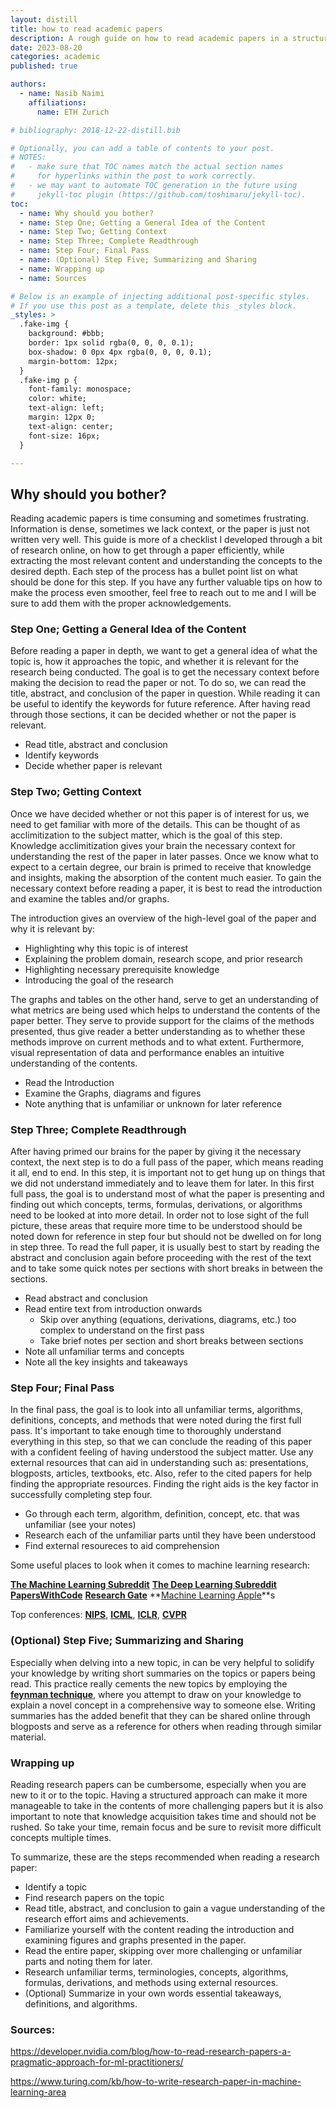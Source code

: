 ```yaml
---
layout: distill
title: how to read academic papers
description: A rough guide on how to read academic papers in a structured way.
date: 2023-08-20
categories: academic
published: true

authors:
  - name: Nasib Naimi
    affiliations:
      name: ETH Zurich

# bibliography: 2018-12-22-distill.bib

# Optionally, you can add a table of contents to your post.
# NOTES:
#   - make sure that TOC names match the actual section names
#     for hyperlinks within the post to work correctly.
#   - we may want to automate TOC generation in the future using
#     jekyll-toc plugin (https://github.com/toshimaru/jekyll-toc).
toc:
  - name: Why should you bother?
  - name: Step One; Getting a General Idea of the Content
  - name: Step Two; Getting Context
  - name: Step Three; Complete Readthrough
  - name: Step Four; Final Pass
  - name: (Optional) Step Five; Summarizing and Sharing
  - name: Wrapping up
  - name: Sources

# Below is an example of injecting additional post-specific styles.
# If you use this post as a template, delete this _styles block.
_styles: >
  .fake-img {
    background: #bbb;
    border: 1px solid rgba(0, 0, 0, 0.1);
    box-shadow: 0 0px 4px rgba(0, 0, 0, 0.1);
    margin-bottom: 12px;
  }
  .fake-img p {
    font-family: monospace;
    color: white;
    text-align: left;
    margin: 12px 0;
    text-align: center;
    font-size: 16px;
  }

---
```


## Why should you bother?

Reading academic papers is time consuming and sometimes frustrating. Information is dense, sometimes we lack context, or the paper is just not written very well. This guide is more of a checklist I developed through a bit of research online, on how to get through a paper efficiently, while extracting the most relevant content and understanding the concepts to the desired depth. Each step of the process has a bullet point list on what should be done for this step. If you have any further valuable tips on how to make the process even smoother, feel free to reach out to me and I will be sure to add them with the proper acknowledgements.

### Step One; Getting a General Idea of the Content
Before reading a paper in depth, we want to get a general idea of what the topic is, how it approaches the topic, and whether it is relevant for the research being conducted. The goal is to get the necessary context before making the decision to read the paper or not. To do so, we can read the title, abstract, and conclusion of the paper in question. While reading it can be useful to identify the keywords for future reference. After having read through those sections, it can be decided whether or not the paper is relevant.

* Read title, abstract and conclusion
* Identify keywords
* Decide whether paper is relevant

### Step Two; Getting Context

Once we have decided whether or not this paper is of interest for us, we need to get familiar with more of the details. This can be thought of as acclimitization to the subject matter, which is the goal of this step. Knowledge acclimitization gives your brain the necessary context for understanding the rest of the paper in later passes. Once we know what to expect to a certain degree, our brain is primed to receive that knowledge and insights, making the absorption of the content much easier. To gain the necessary context before reading a paper, it is best to read the introduction and examine the tables and/or graphs. 

The introduction gives an overview of the high-level goal of the paper and why it is relevant by: 
- Highlighting why this topic is of interest
- Explaining the problem domain, research scope, and prior research
- Highlighting necessary prerequisite knowledge
- Introducing the goal of the research

The graphs and tables on the other hand, serve to get an understanding of what metrics are being used which helps to understand the contents of the paper better. They serve to provide support for the claims of the methods presented, thus give reader a better understanding as to whether these methods improve on current methods and to what extent. Furthermore, visual representation of data and performance enables an intuitive understanding of the contents.

* Read the Introduction
* Examine the Graphs, diagrams and figures
* Note anything that is unfamiliar or unknown for later reference

<!-- - the goal is to get familiar with the content and understand what we are dealing with
- Involves reading the introduction and examining the tables and graphs within the paper
- knowledge acclimatization provides an easier and more comprehensive examination of the study in later passes
- Reading the Introduction
    - overview of objective of the research efforts
        - explains problem domains, research scope, prior research efforts, methodologies
        - parallels to prior research
        - tells the reader what prerequisite knowledge is required to understand this paper
- Examining the Graphs, diagrams and figures
    - provide support for claims and methods presented
    - help understand contents of paper
    - tables are used within research papers to provide information on the quantitative performances of novel techniques in comparison to similar approaches.
    - visual representation of data and performance enables intuitive understanding of paper context
    - topological illustrations can help depicting the structure of the artificial neural network -->

### Step Three; Complete Readthrough

After having primed our brains for the paper by giving it the necessary context, the next step is to do a full pass of the paper, which means reading it all, end to end. In this step, it is important not to get hung up on things that we did not understand immediately and to leave them for later. In this first full pass, the goal is to understand most of what the paper is presenting and finding out which concepts, terms, formulas, derivations, or algorithms need to be looked at into more detail. In order not to lose sight of the full picture, these areas that require more time to be understood should be noted down for reference in step four but should not be dwelled on for long in step three. To read the full paper, it is usually best to start by reading the abstract and conclusion again before proceeding with the rest of the text and to take some quick notes per sections with short breaks in between the sections.

* Read abstract and conclusion
* Read entire text from introduction onwards
  * Skip over anything (equations, derivations, diagrams, etc.) too complex to understand on the first pass
  * Take brief notes per section and short breaks between sections
* Note all unfamiliar terms and concepts
* Note all the key insights and takeaways

<!-- - involves reading the entire text and skipping over complex equations, arithmetic, or technique formulations that may be more difficult to understand
- skip over any words, definitions, algorithms that you don’t understand or aren’t familiar with but note them for the later step
- Objective is to gain a broad understanding of what’s covered in the paper
    - start with abstract and conclusion and read the rest, taking notes along the way and breaks between sections
    - note all the key insights and takeaways
    - note all unfamiliar terms and concepts -->

### Step Four; Final Pass

In the final pass, the goal is to look into all unfamiliar terms, algorithms, definitions, concepts, and methods that were noted during the first full pass. It's important to take enough time to thoroughly understand everything in this step, so that we can conclude the reading of this paper with a confident feeling of having understood the subject matter. Use any external resources that can aid in understanding such as: presentations, blogposts, articles, textbooks, etc. Also, refer to the cited papers for help finding the appropriate resources. Finding the right aids is the key factor in successfully completing step four.

* Go through each term, algorithm, definition, concept, etc. that was unfamiliar (see your notes)
* Research each of the unfamiliar parts until they have been understood
* Find external resoureces to aid comprehension

Some useful places to look when it comes to machine learning research:

**[The Machine Learning Subreddit](https://www.reddit.com/r/MachineLearning/)**
**[The Deep Learning Subreddit](https://www.reddit.com/r/deeplearning/)**
**[PapersWithCode](https://paperswithcode.com/)**
**[Research Gate](https://www.researchgate.net/)**
**[Machine Learning Apple](https://machinelearning.apple.com/)**s

Top conferences:
**[NIPS](https://papers.nips.cc/)**, **[ICML](https://icml.cc/)**, **[ICLR](https://iclr.cc/)**, **[CVPR](https://cvpr2023.thecvf.com/)**

<!-- - final pass involves going through unfamiliar terms, alogrithms, definitions, concepts, and methods that were noted during step three.
- here, use external materials, searches to understand the unfamiliar parts of the paper
- don’t rush, take your time to understand
- The critical factor to a successful final pass is locating the appropriate sources for further exploration.
- some resources
    - **[The Machine Learning Subreddit](https://www.reddit.com/r/MachineLearning/)**
    - **[The Deep Learning Subreddit](https://www.reddit.com/r/deeplearning/)**
    - **[PapersWithCode](https://paperswithcode.com/)**
    - Top conferences such as **[NIPS](https://papers.nips.cc/)**, **[ICML](https://icml.cc/)**, **[ICLR](https://iclr.cc/)**
    - **[Research Gate](https://www.researchgate.net/)**
    - **[Machine Learning Apple](https://machinelearning.apple.com/)**
- Use the references of the paper to find appropriate resources to further understand research on which the paper was built -->

### (Optional) Step Five; Summarizing and Sharing

Especially when delving into a new topic, in can be very helpful to solidify your knowledge by writing short summaries on the topics or papers being read. This practice really cements the new topics by employing the **[feynman technique](https://en.wikipedia.org/wiki/Learning_by_teaching)**, where you attempt to draw on your knowledge to explain a novel concept in a comprehensive way to someone else. Writing summaries has the added benefit that they can be shared online through blogposts and serve as a reference for others when reading through similar material.

<!-- - to cement the knowledge acquired, it can be helpful to write a short summary that anchors your learnings in your long-term memory.
- these can even be publicized on blogs etc. to help others understand the topic and allow you to build a following and a brand -->

### Wrapping up

Reading research papers can be cumbersome, especially when you are new to it or to the topic. Having a structured approach can make it more manageable to take in the contents of more challenging papers but it is also important to note that knowledge acquisition takes time and should not be rushed. So take your time, remain focus and be sure to revisit more difficult concepts multiple times.

To summarize, these are the steps recommended when reading a research paper:

* Identify a topic
* Find research papers on the topic
* Read title, abstract, and conclusion to gain a vague understanding of the research effort aims and achievements.
* Familiarize yourself with the content reading the introduction and examining figures and graphs presented in the paper.
* Read the entire paper, skipping over more challenging or unfamiliar parts and noting them for later.
* Research unfamiliar terms, terminologies, concepts, algorithms, formulas, derivations, and methods using external resources.
* (Optional) Summarize in your own words essential takeaways, definitions, and algorithms.

### Sources:

https://developer.nvidia.com/blog/how-to-read-research-papers-a-pragmatic-approach-for-ml-practitioners/

https://www.turing.com/kb/how-to-write-research-paper-in-machine-learning-area